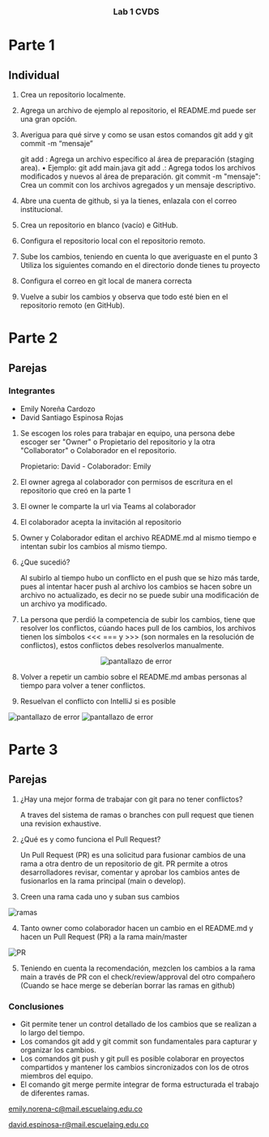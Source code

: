 <!-- Improved compatibility of back to top link: See: https://github.com/othneildrew/Best-README-Template/pull/73 -->
<a id="readme-top"></a>


<!-- PROJECT LOGO -->
<br />
<div align="center">

<h3 align="center">Lab 1 CVDS</h3>
</div>

<!-- ABOUT THE PROJECT -->
# Parte 1
## Individual

  1. Crea un repositorio localmente.

  2. Agrega un archivo de ejemplo al repositorio, el README.md puede ser una gran opción.

  3. Averigua para qué sirve y como se usan estos comandos git add y git commit -m “mensaje”

     git add <archivo>: Agrega un archivo específico al área de preparación (staging area).
          •	Ejemplo: git add main.java
     git add .: Agrega todos los archivos modificados y nuevos al área de preparación.
     git commit -m "mensaje": Crea un commit con los archivos agregados y un mensaje descriptivo.


  4. Abre una cuenta de github, si ya la tienes, enlazala con el correo institucional.
  
  5. Crea un repositorio en blanco (vacío) e GitHub.
  
  6. Configura el repositorio local con el repositorio remoto.
  
  7. Sube los cambios, teniendo en cuenta lo que averiguaste en el punto 3 Utiliza los siguientes comando en el directorio donde tienes tu proyecto

  8. Configura el correo en git local de manera correcta
 
  9. Vuelve a subir los cambios y observa que todo esté bien en el repositorio remoto (en GitHub).
 
 # Parte 2
 ## Parejas
 ### Integrantes
 - Emily Noreña Cardozo
 - David Santiago Espinosa Rojas

  1. Se escogen los roles para trabajar en equipo, una persona debe escoger ser "Owner" o Propietario del repositorio y la otra "Collaborator" o Colaborador en el repositorio.
     
     Propietario: David - Colaborador: Emily

  2. El owner agrega al colaborador con permisos de escritura en el repositorio que creó en la parte 1

  3. El owner le comparte la url via Teams al colaborador

  4. El colaborador acepta la invitación al repositorio

  5. Owner y Colaborador editan el archivo README.md al mismo tiempo e intentan subir los cambios al mismo tiempo.
  
  6. ¿Que sucedió?

     Al subirlo al tiempo hubo un conflicto en el push que se hizo más tarde, pues al intentar hacer push al archivo los cambios se hacen sobre un archivo no actualizado, es decir no se puede subir una modificación  de un archivo ya modificado.

 8. La persona que perdió la competencia de subir los cambios, tiene que resolver los conflictos, cúando haces pull de los cambios, los archivos tienen los símbolos <<< === y >>> (son normales en la resolución de conflictos), estos conflictos debes resolverlos manualmente.

<div align="center">
  <image src="assets/1.png" alt="pantallazo de error">
</div>

 8. Volver a repetir un cambio sobre el README.md ambas personas al tiempo para volver a tener conflictos.
 
 9. Resuelvan el conflicto con IntelliJ si es posible 
<image src="assets/13.png" alt="pantallazo de error">
 <image src="assets/2.png" alt="pantallazo de error">

  # Parte 3
 ## Parejas
 1. ¿Hay una mejor forma de trabajar con git para no tener conflictos?
   
     A traves del sistema de ramas o branches con pull request que tienen una revision exhaustive.

 2. ¿Qué es y como funciona el Pull Request?

     Un Pull Request (PR) es una solicitud para fusionar cambios de una rama a otra dentro de un repositorio de git. PR permite a otros desarrolladores revisar, comentar y aprobar los cambios antes de       fusionarlos     en la rama principal (main o develop).

 3. Creen una rama cada uno y suban sus cambios

  <image src="assets/3.png" alt="ramas">


 4. Tanto owner como colaborador hacen un cambio en el README.md y hacen un Pull Request (PR) a la rama main/master

  <image src="assets/4.png" alt="PR">


 5. Teniendo en cuenta la recomendación, mezclen los cambios a la rama main a través de PR con el check/review/approval del otro compañero (Cuando se hace merge se deberían borrar las ramas en github)

### Conclusiones
- Git permite tener un control detallado de los cambios que se realizan a lo largo del tiempo.
- Los comandos git add y git commit son fundamentales para capturar y organizar los cambios.
- Los comandos git push y git pull es posible colaborar en proyectos compartidos y mantener los cambios sincronizados con los de otros miembros del equipo.
- El comando git merge permite integrar de forma estructurada el trabajo de diferentes ramas.

 emily.norena-c@mail.escuelaing.edu.co

 david.espinosa-r@mail.escuelaing.edu.co

 

 
</br>


  
